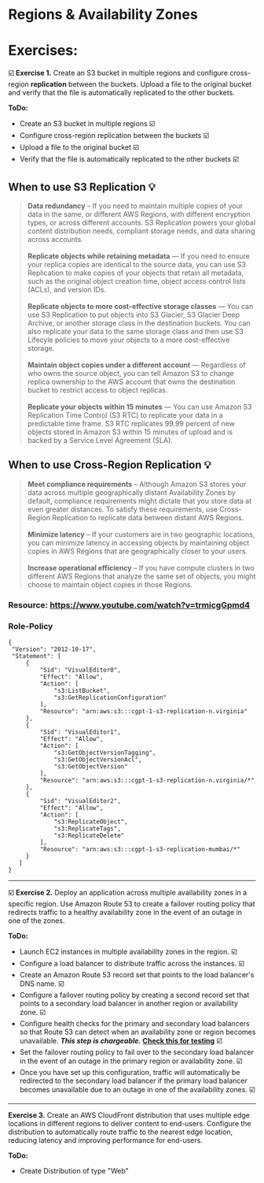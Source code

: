 # Regions & Availability Zones

# Exercises:
☑️ **Exercise 1.** Create an S3 bucket in multiple regions and configure cross-region **replication** between the buckets. Upload a file to the original bucket and verify that the file is automatically replicated to the other buckets.
   
   **ToDo:**
   - Create an S3 bucket in multiple regions ☑️
   - Configure cross-region replication between the buckets ☑️
   - Upload a file to the original bucket ☑️
   - Verify that the file is automatically replicated to the other buckets ☑️
  
   ## When to use S3 Replication 💡
   > **Data redundancy** – If you need to maintain multiple copies of your data in the same, or different AWS Regions, with different encryption types, or across different accounts. S3 Replication powers your global content distribution needs, compliant storage needs, and data sharing across accounts.<br/><br/>
   > **Replicate objects while retaining metadata** — If you need to ensure your replica copies are identical to the source data, you can use S3 Replication to make copies of your objects that retain all metadata, such as the original object creation time, object access control lists (ACLs), and version IDs.<br/><br/>
   > **Replicate objects to more cost-effective storage classes** — You can use S3 Replication to put objects into S3 Glacier, S3 Glacier Deep Archive, or another storage class in the destination buckets. You can also replicate your data to the same storage class and then use S3 Lifecyle policies to move your objects to a more cost-effective storage.<br/><br/>
   > **Maintain object copies under a different account** — Regardless of who owns the source object, you can tell Amazon S3 to change replica ownership to the AWS account that owns the destination bucket to restrict access to object replicas.<br/><br/>
   > **Replicate your objects within 15 minutes** — You can use Amazon S3 Replication Time Control (S3 RTC) to replicate your data in a predictable time frame. S3 RTC replicates 99.99 percent of new objects stored in Amazon S3 within 15 minutes of upload and is backed by a Service Level Agreement (SLA).
    
   ## When to use Cross-Region Replication 💡
   > **Meet compliance requirements** – Although Amazon S3 stores your data across multiple geographically distant Availability Zones by default, compliance requirements might dictate that you store data at even greater distances. To satisfy these requirements, use Cross-Region Replication to replicate data between distant AWS Regions.<br/><br/>
   > **Minimize latency** – If your customers are in two geographic locations, you can minimize latency in accessing objects by maintaining object copies in AWS Regions that are geographically closer to your users.<br/><br/>
   > **Increase operational efficiency** – If you have compute clusters in two different AWS Regions that analyze the same set of objects, you might choose to maintain object copies in those Regions.

   ### Resource: https://www.youtube.com/watch?v=trmicgGpmd4
   
   ### Role-Policy
   ```
   {
    "Version": "2012-10-17",
    "Statement": [
        {
            "Sid": "VisualEditor0",
            "Effect": "Allow",
            "Action": [
                "s3:ListBucket",
                "s3:GetReplicationConfiguration"
            ],
            "Resource": "arn:aws:s3:::cgpt-1-s3-replication-n.virginia"
        },
        {
            "Sid": "VisualEditor1",
            "Effect": "Allow",
            "Action": [
                "s3:GetObjectVersionTagging",
                "s3:GetObjectVersionAcl",
                "s3:GetObjectVersion"
            ],
            "Resource": "arn:aws:s3:::cgpt-1-s3-replication-n.virginia/*"
        },
        {
            "Sid": "VisualEditor2",
            "Effect": "Allow",
            "Action": [
                "s3:ReplicateObject",
                "s3:ReplicateTags",
                "s3:ReplicateDelete"
            ],
            "Resource": "arn:aws:s3:::cgpt-1-s3-replication-mumbai/*"
        }
      ]
   }
   ```
   --------------------------------------------
   
☑️ **Exercise 2.** Deploy an application across multiple availability zones in a specific region. Use Amazon Route 53 to create a failover routing policy that redirects traffic to a healthy availability zone in the event of an outage in one of the zones.

   **ToDo:**
   - Launch EC2 instances in multiple availability zones in the region. ☑️
   - Configure a load balancer to distribute traffic across the instances. ☑️
   - Create an Amazon Route 53 record set that points to the load balancer's DNS name. ☑️
   - Configure a failover routing policy by creating a second record set that points to a secondary load balancer in another region or availability zone. ☑️
   - Configure health checks for the primary and secondary load balancers so that Route 53 can detect when an availability zone or region becomes unavailable. **_This step is chargeable._ <a href="https://www.youtube.com/watch?v=cTrVCykJ-aU"> Check this for testing</a>** ☑️
   - Set the failover routing policy to fail over to the secondary load balancer in the event of an outage in the primary region or availability zone. ☑️
   - Once you have set up this configuration, traffic will automatically be redirected to the secondary load balancer if the primary load balancer becomes unavailable due to an outage in one of the availability zones. ☑️

 --------------------------------------------
 **Exercise 3.** Create an AWS CloudFront distribution that uses multiple edge locations in different regions to deliver content to end-users. Configure the distribution to automatically route traffic to the nearest edge location, reducing latency and improving performance for end-users.
   
   **ToDo:**
   - Create Distribution of type "Web"
   
   
   
   
  
   
    
    

